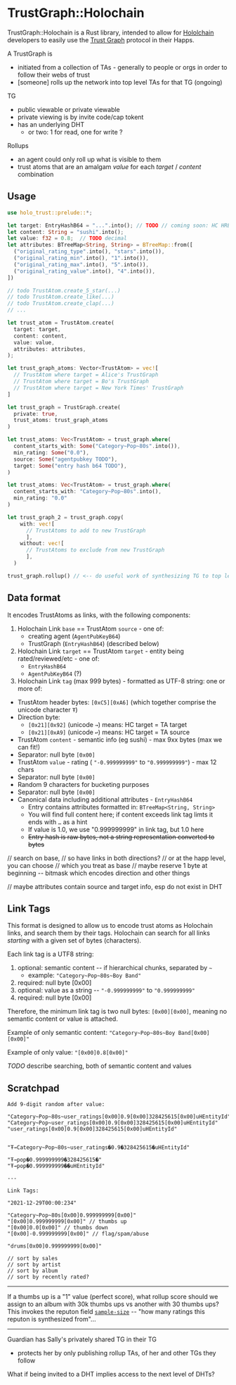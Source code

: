 # TrustGraph::Holochain

TrustGraph::Holochain is a Rust library, intended to allow for [Hololchain](https://www.holochain.org) developers to easily use the [Trust Graph](https://github.com/trustgraph/trustgraph) protocol in their Happs.

A TrustGraph is

- initiated from a collection of TAs - generally to people or orgs in order to follow their webs of trust
- [someone] rolls up the network into top level TAs for that TG (ongoing)

TG

- public viewable or private viewable
- private viewing is by invite code/cap tokent
- has an underlying DHT
  - or two: 1 for read, one for write ?

Rollups

- an agent could only roll up what is visible to them
- trust atoms that are an amalgam _value_ for each _target_ / _content_ combination

## Usage

```rs
use holo_trust::prelude::*;

let target: EntryHashB64 = "...".into(); // TODO // coming soon: HC HREL format hc://appid//hashid
let content: String = "sushi".into();
let value: f32 = 0.8;  // TODO decimal
let attributes: BTreeMap<String, String> = BTreeMap::from([
  ("original_rating_type".into(), "stars".into()),
  ("original_rating_min".into(), "1".into()),
  ("original_rating_max".into(), "5".into()),
  ("original_rating_value".into(), "4".into()),
])

// todo TrustAtom.create_5_star(...)
// todo TrustAtom.create_like(...)
// todo TrustAtom.create_clap(...)
// ...

let trust_atom = TrustAtom.create(
  target: target,
  content: content,
  value: value,
  attributes: attributes,
);

let trust_graph_atoms: Vector<TrustAtom> = vec![
  // TrustAtom where target = Alice's TrustGraph
  // TrustAtom where target = Bo's TrustGraph
  // TrustAtom where target = New York Times' TrustGraph
]

let trust_graph = TrustGraph.create(
  private: true,
  trust_atoms: trust_graph_atoms
)

let trust_atoms: Vec<TrustAtom> = trust_graph.where(
  content_starts_with: Some("Category~Pop~80s".into()),
  min_rating: Some("0.0"),
  source: Some("agentpubkey TODO"),
  target: Some("entry hash b64 TODO"),
)

let trust_atoms: Vec<TrustAtom> = trust_graph.where(
  content_starts_with: "Category~Pop~80s".into(),
  min_rating: "0.0"
)

let trust_graph_2 = trust_graph.copy(
    with: vec![
      // TrustAtoms to add to new TrustGraph
      ],
    without: vec![
      // TrustAtoms to exclude from new TrustGraph
      ],
  )

trust_graph.rollup() // <-- do useful work of synthesizing TG to top level; maybe should be paid, in trust, tokens, or both

```

## Data format

It encodes TrustAtoms as links, with the following components:

1. Holochain Link `base` == TrustAtom `source` - one of:
    - creating agent (`AgentPubKeyB64`)
    - TrustGraph (`EntryHashB64`) (described below)
1. Holochain Link `target` == TrustAtom `target` - entity being rated/reviewed/etc - one of:
    - `EntryHashB64`
    - `AgentPubKeyB64` (?)
1. Holochain Link `tag` (max 999 bytes) - formatted as UTF-8 string: one or more of:
  - TrustAtom header bytes: `[0xC5][0xA6]` (which together comprise the unicode character `Ŧ`)
  - Direction byte:
      - `[0x21][0x92]` (unicode `→`) means: HC target = TA target
      - `[0x21][0xA9]` (unicode `↩`) means: HC target = TA source
  - TrustAtom `content` - semantic info (eg sushi) - max 9xx bytes (max we can fit!)
  - Separator: null byte `[0x00]`
  - TrustAtom `value` - rating ( `"-0.999999999"` to `"0.999999999"`) - max 12 chars
  - Separator: null byte `[0x00]`
  - Random 9 characters for bucketing purposes
  - Separator: null byte `[0x00]`
  - Canonical data including additional attributes - `EntryHashB64`
      - Entry contains attributes formatted in: `BTreeMap<String, String>`
      - You will find full content here; if content exceeds link tag limts it ends with `…` as a hint
      - If value is 1.0, we use "0.999999999" in link tag, but 1.0 here
      - ~~Entry hash is raw bytes, not a string representation converted to bytes~~

// search on base,
// so have links in both directions?
// or at the happ level, you can choose
// which you treat as base
// maybe reserve 1 byte at beginning -- bitmask which encodes direction and other things

// maybe attributes contain source and target info, esp do not exist in DHT

## Link Tags

This format is designed to allow us to encode trust atoms as Holochain links, and search them by their tags.  Holochain can search for all links _starting_ with a given set of bytes (characters).

Each link tag is a UTF8 string:
1. optional: semantic content -- if hierarchical chunks, separated by `~`
    - example: `"Category~Pop~80s~Boy Band"`
1. required: null byte [0x00]
1. optional: value as a string -- `"-0.999999999"` to `"0.999999999"`
1. required: null byte [0x00]

Therefore, the minimum link tag is two null bytes: `[0x00][0x00]`, meaning no semantic content or value is attached.

Example of only semantic content: `"Category~Pop~80s~Boy Band[0x00][0x00]"`

Example of only value: `"[0x00]0.8[0x00]"`

*TODO* describe searching, both of semantic content and values

## Scratchpad

```
Add 9-digit random after value:

"Category~Pop~80s~user_ratings[0x00]0.9[0x00]328425615[0x00]uHEntityId"
"Category~Pop~user_ratings[0x00]0.9[0x00]328425615[0x00]uHEntityId"
"user_ratings[0x00]0.9[0x00]328425615[0x00]uHEntityId"


"Ŧ→Category~Pop~80s~user_ratings�0.9�328425615�uHEntityId"

"Ŧ→pop�0.999999999�328425615�"
"Ŧ→pop�0.999999999��uHEntityId"

---

Link Tags:

"2021-12-29T00:00:234"

"Category~Pop~80s[0x00]0.999999999[0x00]"
"[0x00]0.999999999[0x00]" // thumbs up
"[0x00]0.0[0x00]" // thumbs down
"[0x00]-0.999999999[0x00]" // flag/spam/abuse

"drums[0x00]0.999999999[0x00]"

// sort by sales
// sort by artist
// sort by album
// sort by recently rated?
```

---

If a thumbs up is a "1" value (perfect score), what rollup score should we assign to an album with 30k thumbs ups vs another with 30 thumbs ups?  This invokes the reputon field [`sample-size`](https://datatracker.ietf.org/doc/html/rfc7071#section-6.3) -- "how many ratings this reputon is synthesized from"...

----

Guardian has Sally's privately shared TG in their TG

- protects her by only publishing rollup TAs, of her and other TGs they follow

What if being invited to a DHT implies access to the next level of DHTs?
